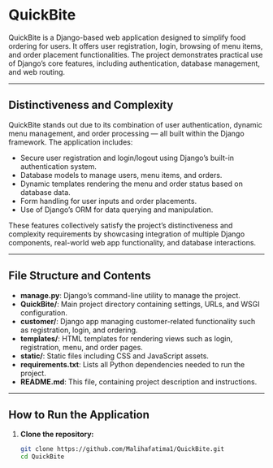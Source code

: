 # QuickBite

QuickBite is a Django-based web application designed to simplify food ordering for users. It offers user registration, login, browsing of menu items, and order placement functionalities. The project demonstrates practical use of Django’s core features, including authentication, database management, and web routing.

---

## Distinctiveness and Complexity

QuickBite stands out due to its combination of user authentication, dynamic menu management, and order processing — all built within the Django framework. The application includes:

- Secure user registration and login/logout using Django’s built-in authentication system.
- Database models to manage users, menu items, and orders.
- Dynamic templates rendering the menu and order status based on database data.
- Form handling for user inputs and order placements.
- Use of Django’s ORM for data querying and manipulation.

These features collectively satisfy the project’s distinctiveness and complexity requirements by showcasing integration of multiple Django components, real-world web app functionality, and database interactions.

---

## File Structure and Contents

- **manage.py**: Django’s command-line utility to manage the project.
- **QuickBite/**: Main project directory containing settings, URLs, and WSGI configuration.
- **customer/**: Django app managing customer-related functionality such as registration, login, and ordering.
- **templates/**: HTML templates for rendering views such as login, registration, menu, and order pages.
- **static/**: Static files including CSS and JavaScript assets.
- **requirements.txt**: Lists all Python dependencies needed to run the project.
- **README.md**: This file, containing project description and instructions.

---

## How to Run the Application

1. **Clone the repository:**

   ```bash
   git clone https://github.com/Malihafatima1/QuickBite.git
   cd QuickBite
